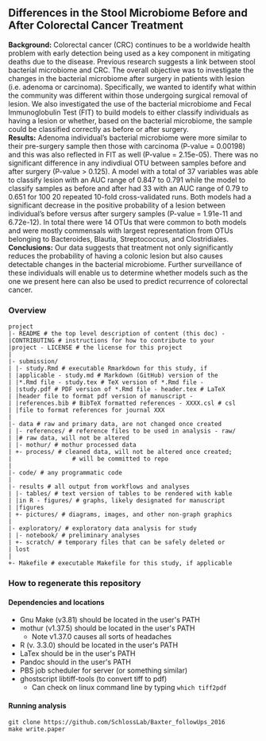 ## Differences in the Stool Microbiome Before and After Colorectal Cancer Treatment

**Background:** Colorectal cancer (CRC) continues to be a worldwide health problem with early detection being used as a key component in mitigating deaths due to the disease.  Previous research suggests a link between stool bacterial microbiome and CRC. The
overall objective was to investigate the changes in the bacterial microbiome after surgery in patients with lesion (i.e. adenoma or carcinoma). Specifically, we wanted to identify what within the community was different within those undergoing surgical removal of lesion. We also investigated the use of the bacterial microbiome and Fecal Immunoglobulin Test (FIT) to build models to either classify individuals as having a lesion or whether, based on the bacterial microbiome, the sample could be classified correctly as before or after surgery.   
**Results:** Adenoma individual’s bacterial microbiome were more similar to their pre-surgery sample then those with carcinoma (P-value = 0.00198) and this was also reflected in FIT as well (P-value = 2.15e-05). There was no significant difference in any indivdiual OTU between samples before and after surgery (P-value > 0.125). A model with a total of 37 variables was able to classify lesion with an AUC range of 0.847 to 0.791 while the model to classify samples as before and after had 33 with an AUC range of 0.79 to 0.651 for 100 20 repeated 10-fold cross-validated runs. Both models had a significant decrease in the positive probability of a lesion between individual’s before versus after surgery samples (P-value = 1.91e-11 and 6.72e-12). In total there were 14 OTUs that were common to both models and were mostly commensals with largest representation from OTUs belonging to Bacteroides, Blautia, Streptococcus, and Clostridiales.   
**Conclusions:** Our data suggests that treatment not only significantly reduces the probability of having a colonic lesion but also causes detectable changes in the bacterial microbiome. Further surveillance of these individuals will enable us to determine whether models such as the one we present here can also be used to predict recurrence of colorectal cancer.


### Overview
	project
	|- README # the top level description of content (this doc) - 
	|CONTRIBUTING # instructions for how to contribute to your 
	|project - LICENSE # the license for this project
	|
	|- submission/
	| |- study.Rmd # executable Rmarkdown for this study, if 
	| |applicable - study.md # Markdown (GitHub) version of the 
	| |*.Rmd file - study.tex # TeX version of *.Rmd file - 
	| |study.pdf # PDF version of *.Rmd file - header.tex # LaTeX 
	| |header file to format pdf version of manuscript - 
	| |references.bib # BibTeX formatted references - XXXX.csl # csl 
	| |file to format references for journal XXX
	|
	|- data # raw and primary data, are not changed once created
	| |- references/ # reference files to be used in analysis - raw/ 
	| |# raw data, will not be altered
	| |- mothur/ # mothur processed data
	| +- process/ # cleaned data, will not be altered once created;
	|                 # will be committed to repo
	|
	|- code/ # any programmatic code
	|
	|- results # all output from workflows and analyses
	| |- tables/ # text version of tables to be rendered with kable 
	| |in R - figures/ # graphs, likely designated for manuscript 
	| |figures
	| +- pictures/ # diagrams, images, and other non-graph graphics
	|
	|- exploratory/ # exploratory data analysis for study
	| |- notebook/ # preliminary analyses
	| +- scratch/ # temporary files that can be safely deleted or 
	| lost
	|
	+- Makefile # executable Makefile for this study, if applicable
### How to regenerate this repository
#### Dependencies and locations  
* Gnu Make (v3.81) should be located in the user's PATH  
* mothur (v1.37.5) should be located in the user's PATH
	* Note v1.37.0 causes all sorts of headaches  	
* R (v. 3.3.0) should be located in the user's PATH  
* LaTex should be in the user's PATH
* Pandoc should in the user's PATH
* PBS job scheduler for server (or something similar)
* ghostscript libtiff-tools (to convert tiff to pdf)
	* Can check on linux command line by typing `which tiff2pdf`

#### Running analysis  
```git clone https://github.com/SchlossLab/Baxter_followUps_2016```  
```make write.paper```
